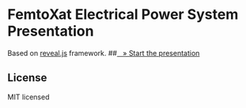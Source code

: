 # FemtoXat Electrical Power System Presentation
Based on [reveal.js](https://github.com/hakimel/reveal.js) framework.
##[&nbsp;&nbsp;&nbsp;&raquo; Start the presentation](http://xcrespo.github.io/FemtoXat-slides/#/)

## License

MIT licensed
